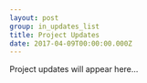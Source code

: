 ```yaml
---
layout: post
group: in_updates_list
title: Project Updates
date: 2017-04-09T00:00:00.000Z
---
```

Project updates will appear here…


